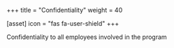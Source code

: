 +++
title = "Confidentiality"
weight = 40

[asset]
  icon = "fas fa-user-shield"
+++

Confidentiality to all employees involved in the program
